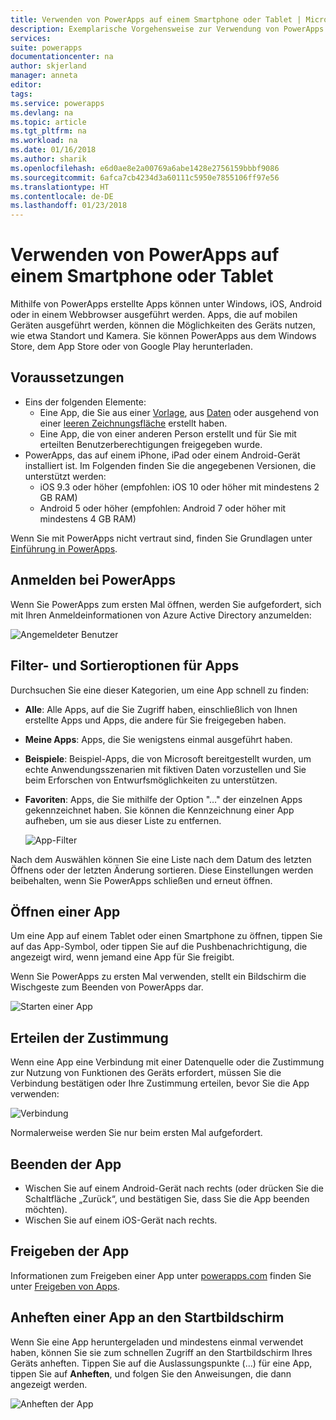 ```yaml
---
title: Verwenden von PowerApps auf einem Smartphone oder Tablet | Microsoft-Dokumentation
description: Exemplarische Vorgehensweise zur Verwendung von PowerApps auf einem Smartphone oder Tablet
services: 
suite: powerapps
documentationcenter: na
author: skjerland
manager: anneta
editor: 
tags: 
ms.service: powerapps
ms.devlang: na
ms.topic: article
ms.tgt_pltfrm: na
ms.workload: na
ms.date: 01/16/2018
ms.author: sharik
ms.openlocfilehash: e6d0ae8e2a00769a6abe1428e2756159bbbf9086
ms.sourcegitcommit: 6afca7cb4234d3a60111c5950e7855106ff97e56
ms.translationtype: HT
ms.contentlocale: de-DE
ms.lasthandoff: 01/23/2018
---
```

# <a name="use-powerapps-on-a-phone-or-a-tablet"></a>Verwenden von PowerApps auf einem Smartphone oder Tablet
Mithilfe von PowerApps erstellte Apps können unter Windows, iOS, Android oder in einem Webbrowser ausgeführt werden. Apps, die auf mobilen Geräten ausgeführt werden, können die Möglichkeiten des Geräts nutzen, wie etwa Standort und Kamera. Sie können PowerApps aus dem Windows Store, dem App Store oder von Google Play herunterladen.

## <a name="prerequisites"></a>Voraussetzungen
* Eins der folgenden Elemente:
  * Eine App, die Sie aus einer [Vorlage](get-started-test-drive.md), aus [Daten](get-started-create-from-data.md) oder ausgehend von einer [leeren Zeichnungsfläche](get-started-create-from-blank.md) erstellt haben.
  * Eine App, die von einer anderen Person erstellt und für Sie mit erteilten Benutzerberechtigungen freigegeben wurde.
* PowerApps, das auf einem iPhone, iPad oder einem Android-Gerät installiert ist. Im Folgenden finden Sie die angegebenen Versionen, die unterstützt werden:  
  * iOS 9.3 oder höher (empfohlen: iOS 10 oder höher mit mindestens 2 GB RAM)
  * Android 5 oder höher (empfohlen: Android 7 oder höher mit mindestens 4 GB RAM)

Wenn Sie mit PowerApps nicht vertraut sind, finden Sie Grundlagen unter [Einführung in PowerApps](getting-started.md).

## <a name="sign-in-to-powerapps"></a>Anmelden bei PowerApps
Wenn Sie PowerApps zum ersten Mal öffnen, werden Sie aufgefordert, sich mit Ihren Anmeldeinformationen von Azure Active Directory anzumelden:  

![Angemeldeter Benutzer](./media/run-app-client/run-client-login.png)

## <a name="app-filters-and-sorting-options"></a>Filter- und Sortieroptionen für Apps
Durchsuchen Sie eine dieser Kategorien, um eine App schnell zu finden:

* **Alle**: Alle Apps, auf die Sie Zugriff haben, einschließlich von Ihnen erstellte Apps und Apps, die andere für Sie freigegeben haben.
* **Meine Apps**: Apps, die Sie wenigstens einmal ausgeführt haben.
* **Beispiele**: Beispiel-Apps, die von Microsoft bereitgestellt wurden, um echte Anwendungsszenarien mit fiktiven Daten vorzustellen und Sie beim Erforschen von Entwurfsmöglichkeiten zu unterstützen.
* **Favoriten**: Apps, die Sie mithilfe der Option "…" der einzelnen Apps gekennzeichnet haben. Sie können die Kennzeichnung einer App aufheben, um sie aus dieser Liste zu entfernen.

    ![App-Filter](./media/run-app-client/run-client-applist.png)

Nach dem Auswählen können Sie eine Liste nach dem Datum des letzten Öffnens oder der letzten Änderung sortieren. Diese Einstellungen werden beibehalten, wenn Sie PowerApps schließen und erneut öffnen.  

## <a name="open-an-app"></a>Öffnen einer App
Um eine App auf einem Tablet oder einen Smartphone zu öffnen, tippen Sie auf das App-Symbol, oder tippen Sie auf die Pushbenachrichtigung, die angezeigt wird, wenn jemand eine App für Sie freigibt.

Wenn Sie PowerApps zu ersten Mal verwenden, stellt ein Bildschirm die Wischgeste zum Beenden von PowerApps dar.

![Starten einer App](./media/run-app-client/run-client-app.png)

## <a name="give-consent"></a>Erteilen der Zustimmung
Wenn eine App eine Verbindung mit einer Datenquelle oder die Zustimmung zur Nutzung von Funktionen des Geräts erfordert, müssen Sie die Verbindung bestätigen oder Ihre Zustimmung erteilen, bevor Sie die App verwenden:  

![Verbindung](./media/run-app-client/app-connection.png)

Normalerweise werden Sie nur beim ersten Mal aufgefordert.

## <a name="exit-the-app"></a>Beenden der App
* Wischen Sie auf einem Android-Gerät nach rechts (oder drücken Sie die Schaltfläche „Zurück“, und bestätigen Sie, dass Sie die App beenden möchten).
* Wischen Sie auf einem iOS-Gerät nach rechts.

## <a name="share-the-app"></a>Freigeben der App
Informationen zum Freigeben einer App unter [powerapps.com](https://web.powerapps.com) finden Sie unter [Freigeben von Apps](share-app.md).

## <a name="pin-an-app-to-the-home-screen"></a>Anheften einer App an den Startbildschirm
Wenn Sie eine App heruntergeladen und mindestens einmal verwendet haben, können Sie sie zum schnellen Zugriff an den Startbildschirm Ihres Geräts anheften. Tippen Sie auf die Auslassungspunkte (...) für eine App, tippen Sie auf **Anheften**, und folgen Sie den Anweisungen, die dann angezeigt werden.

![Anheften der App](./media/run-app-client/run-client-pin.png)
